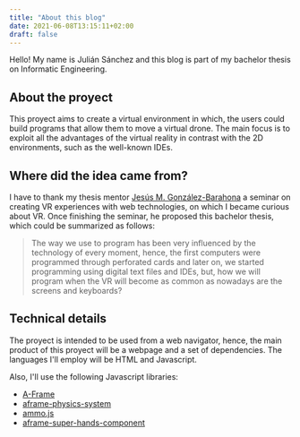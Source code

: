 ```yaml
---
title: "About this blog"
date: 2021-06-08T13:15:11+02:00
draft: false
---
```


Hello! My name is Julián Sánchez and this blog is part of my bachelor thesis on Informatic Engineering.

## About the proyect
This proyect aims to create a virtual environment in which, the users could build programs that allow them to move a virtual drone. The main focus is to exploit all the advantages of the virtual reality in contrast with the 2D environments, such as the well-known IDEs.

## Where did the idea came from?
I have to thank my thesis mentor [Jesús M. González-Barahona](https://gsyc.urjc.es/jgb/) a seminar on creating VR experiences with web technologies, on which I became curious about VR. Once finishing the seminar, he proposed this bachelor thesis, which could be summarized as follows:

> The way we use to program has been very influenced by the technology of every moment, hence, the first computers were programmed through perforated cards and later on, we started programming using digital text files and IDEs, but, how we will program when the VR will become as common as nowadays are the screens and keyboards?

## Technical details
The proyect is intended to be used from a web navigator, hence, the main product of this proyect will be a webpage and a set of dependencies. The languages I'll employ will be HTML and Javascript.

Also, I'll use the following Javascript libraries:
+ [A-Frame](https://aframe.io/)
+ [aframe-physics-system](https://github.com/n5ro/aframe-physics-system)
+ [ammo.js](https://github.com/kripken/ammo.js/)
+ [aframe-super-hands-component](https://github.com/wmurphyrd/aframe-super-hands-component)
